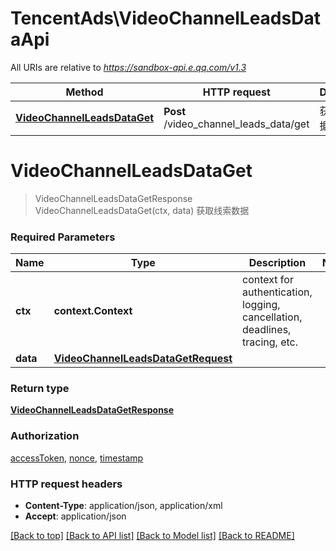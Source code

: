 # TencentAds\VideoChannelLeadsDataApi

All URIs are relative to *https://sandbox-api.e.qq.com/v1.3*

Method | HTTP request | Description
------------- | ------------- | -------------
[**VideoChannelLeadsDataGet**](VideoChannelLeadsDataApi.md#VideoChannelLeadsDataGet) | **Post** /video_channel_leads_data/get | 获取线索数据


# **VideoChannelLeadsDataGet**
> VideoChannelLeadsDataGetResponse VideoChannelLeadsDataGet(ctx, data)
获取线索数据

### Required Parameters

Name | Type | Description  | Notes
------------- | ------------- | ------------- | -------------
 **ctx** | **context.Context** | context for authentication, logging, cancellation, deadlines, tracing, etc.
  **data** | [**VideoChannelLeadsDataGetRequest**](VideoChannelLeadsDataGetRequest.md)|  | 

### Return type

[**VideoChannelLeadsDataGetResponse**](VideoChannelLeadsDataGetResponse.md)

### Authorization

[accessToken](../README.md#accessToken), [nonce](../README.md#nonce), [timestamp](../README.md#timestamp)

### HTTP request headers

 - **Content-Type**: application/json, application/xml
 - **Accept**: application/json

[[Back to top]](#) [[Back to API list]](../README.md#documentation-for-api-endpoints) [[Back to Model list]](../README.md#documentation-for-models) [[Back to README]](../README.md)

